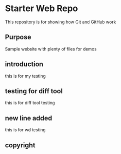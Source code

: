 # Starter Web Repo

This repository is for showing how Git and GitHub work

## Purpose

Sample website with plenty of files for demos

## introduction

this is for my testing

## testing for diff tool

this is for diff tool testing

## new line added

this is for wd testing

## copyright
